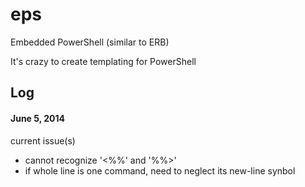eps
===

Embedded PowerShell (similar to ERB)

It's crazy to create templating for PowerShell


## Log

#### June 5, 2014
current issue(s)

+ cannot recognize '<%%' and '%%>'
+ if whole line is one command, need to neglect its new-line synbol




